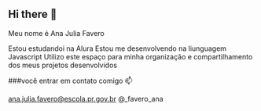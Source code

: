 ## Hi there 👋

Meu nome é Ana Julia Favero

Estou estudandoi na Alura
Estou me desenvolvendo na liunguagem Javascript
Utilizo este espaço para minha organização e compartilhamento dos meus projetos desenvolvidos

###você entrar em contato comigo 📫

ana.julia.favero@escola.pr.gov.br
@_favero_ana 
